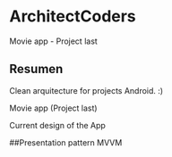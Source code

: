 # ArchitectCoders
Movie app - Project last

## Resumen
Clean arquitecture for projects Android. :)

Movie app (Project last)

Current design of the App

##Presentation pattern
MVVM